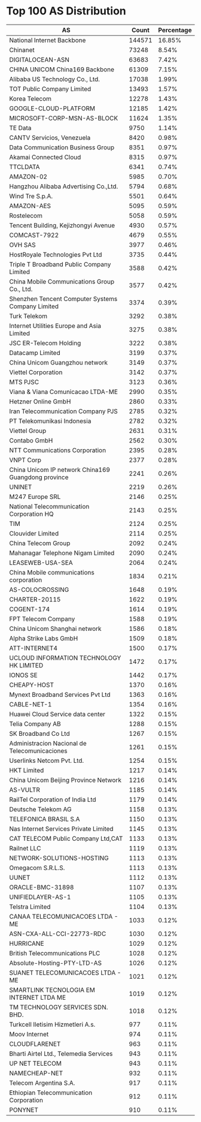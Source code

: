 # Top 100 AS Distribution
| AS | Count | Percentage |
|----|----|----|
| National Internet Backbone | 144571 | 16.85% |
| Chinanet | 73248 | 8.54% |
| DIGITALOCEAN-ASN | 63683 | 7.42% |
| CHINA UNICOM China169 Backbone | 61309 | 7.15% |
| Alibaba US Technology Co., Ltd. | 17038 | 1.99% |
| TOT Public Company Limited | 13493 | 1.57% |
| Korea Telecom | 12278 | 1.43% |
| GOOGLE-CLOUD-PLATFORM | 12185 | 1.42% |
| MICROSOFT-CORP-MSN-AS-BLOCK | 11624 | 1.35% |
| TE Data | 9750 | 1.14% |
| CANTV Servicios, Venezuela | 8420 | 0.98% |
| Data Communication Business Group | 8351 | 0.97% |
| Akamai Connected Cloud | 8315 | 0.97% |
| TTCLDATA | 6341 | 0.74% |
| AMAZON-02 | 5985 | 0.70% |
| Hangzhou Alibaba Advertising Co.,Ltd. | 5794 | 0.68% |
| Wind Tre S.p.A. | 5501 | 0.64% |
| AMAZON-AES | 5095 | 0.59% |
| Rostelecom | 5058 | 0.59% |
| Tencent Building, Kejizhongyi Avenue | 4930 | 0.57% |
| COMCAST-7922 | 4679 | 0.55% |
| OVH SAS | 3977 | 0.46% |
| HostRoyale Technologies Pvt Ltd | 3735 | 0.44% |
| Triple T Broadband Public Company Limited | 3588 | 0.42% |
| China Mobile Communications Group Co., Ltd. | 3577 | 0.42% |
| Shenzhen Tencent Computer Systems Company Limited | 3374 | 0.39% |
| Turk Telekom | 3292 | 0.38% |
| Internet Utilities Europe and Asia Limited | 3275 | 0.38% |
| JSC ER-Telecom Holding | 3222 | 0.38% |
| Datacamp Limited | 3199 | 0.37% |
| China Unicom Guangzhou network | 3149 | 0.37% |
| Viettel Corporation | 3142 | 0.37% |
| MTS PJSC | 3123 | 0.36% |
| Viana & Viana Comunicacao LTDA-ME | 2990 | 0.35% |
| Hetzner Online GmbH | 2860 | 0.33% |
| Iran Telecommunication Company PJS | 2785 | 0.32% |
| PT Telekomunikasi Indonesia | 2782 | 0.32% |
| Viettel Group | 2631 | 0.31% |
| Contabo GmbH | 2562 | 0.30% |
| NTT Communications Corporation | 2395 | 0.28% |
| VNPT Corp | 2377 | 0.28% |
| China Unicom IP network China169 Guangdong province | 2241 | 0.26% |
| UNINET | 2219 | 0.26% |
| M247 Europe SRL | 2146 | 0.25% |
| National Telecommunication Corporation HQ | 2143 | 0.25% |
| TIM | 2124 | 0.25% |
| Clouvider Limited | 2114 | 0.25% |
| China Telecom Group | 2092 | 0.24% |
| Mahanagar Telephone Nigam Limited | 2090 | 0.24% |
| LEASEWEB-USA-SEA | 2064 | 0.24% |
| China Mobile communications corporation | 1834 | 0.21% |
| AS-COLOCROSSING | 1648 | 0.19% |
| CHARTER-20115 | 1622 | 0.19% |
| COGENT-174 | 1614 | 0.19% |
| FPT Telecom Company | 1588 | 0.19% |
| China Unicom Shanghai network | 1586 | 0.18% |
| Alpha Strike Labs GmbH | 1509 | 0.18% |
| ATT-INTERNET4 | 1500 | 0.17% |
| UCLOUD INFORMATION TECHNOLOGY HK LIMITED | 1472 | 0.17% |
| IONOS SE | 1442 | 0.17% |
| CHEAPY-HOST | 1370 | 0.16% |
| Mynext Broadband Services Pvt Ltd | 1363 | 0.16% |
| CABLE-NET-1 | 1354 | 0.16% |
| Huawei Cloud Service data center | 1322 | 0.15% |
| Telia Company AB | 1288 | 0.15% |
| SK Broadband Co Ltd | 1267 | 0.15% |
| Administracion Nacional de Telecomunicaciones | 1261 | 0.15% |
| Userlinks Netcom Pvt. Ltd. | 1254 | 0.15% |
| HKT Limited | 1217 | 0.14% |
| China Unicom Beijing Province Network | 1216 | 0.14% |
| AS-VULTR | 1185 | 0.14% |
| RailTel Corporation of India Ltd | 1179 | 0.14% |
| Deutsche Telekom AG | 1158 | 0.13% |
| TELEFONICA BRASIL S.A | 1150 | 0.13% |
| Nas Internet Services Private Limited | 1145 | 0.13% |
| CAT TELECOM Public Company Ltd,CAT | 1133 | 0.13% |
| Railnet LLC | 1119 | 0.13% |
| NETWORK-SOLUTIONS-HOSTING | 1113 | 0.13% |
| Omegacom S.R.L.S. | 1113 | 0.13% |
| UUNET | 1112 | 0.13% |
| ORACLE-BMC-31898 | 1107 | 0.13% |
| UNIFIEDLAYER-AS-1 | 1105 | 0.13% |
| Telstra Limited | 1104 | 0.13% |
| CANAA TELECOMUNICACOES LTDA - ME | 1033 | 0.12% |
| ASN-CXA-ALL-CCI-22773-RDC | 1030 | 0.12% |
| HURRICANE | 1029 | 0.12% |
| British Telecommunications PLC | 1028 | 0.12% |
| Absolute-Hosting-PTY-LTD-AS | 1026 | 0.12% |
| SUANET TELECOMUNICACOES LTDA - ME | 1021 | 0.12% |
| SMARTLINK TECNOLOGIA EM INTERNET LTDA ME | 1019 | 0.12% |
| TM TECHNOLOGY SERVICES SDN. BHD. | 1018 | 0.12% |
| Turkcell Iletisim Hizmetleri A.s. | 977 | 0.11% |
| Moov Internet | 974 | 0.11% |
| CLOUDFLARENET | 963 | 0.11% |
| Bharti Airtel Ltd., Telemedia Services | 943 | 0.11% |
| UP NET TELECOM | 943 | 0.11% |
| NAMECHEAP-NET | 932 | 0.11% |
| Telecom Argentina S.A. | 917 | 0.11% |
| Ethiopian Telecommunication Corporation | 912 | 0.11% |
| PONYNET | 910 | 0.11% |
